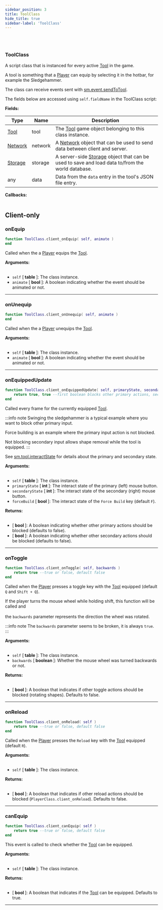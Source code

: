 ```yaml
---
sidebar_position: 3
title: ToolClass
hide_title: true
sidebar-label: 'ToolClass'
---
```


<br></br>

### ToolClass
A script class that is instanced for every active [Tool](/lua/Game-Script-Environment/Userdata/Tool) in the game.

A tool is something that a [Player](/lua/Game-Script-Environment/Userdata/Player) can equip by selecting it in the hotbar, for example the Sledgehammer.

The class can receive events sent with [sm.event.sendToTool](/lua/Game-Script-Environment/Static-Functions/sm.event#sendtotool).

The fields below are accessed using <code>self.fieldName</code> in the ToolClass script:

<strong>Fields:</strong>

| Type        | Name           | Description |
| ----------- | -----------    | ----------- |
| [Tool](/lua/Game-Script-Environment/Userdata/Tool) | tool | The [Tool](/lua/Game-Script-Environment/Userdata/Tool) game object belonging to this class instance. |
| [Network](/lua/Game-Script-Environment/Userdata/Network) | network | A [Network](/lua/Game-Script-Environment/Userdata/Network) object that can be used to send data between client and server. |
| [Storage](/lua/Game-Script-Environment/Userdata/Storage) | storage | A server-side [Storage](/lua/Game-Script-Environment/Userdata/Storage) object that can be used to save and load data to/from the world database. |
| any | data | Data from the <code>data</code> entry in the tool's JSON file entry. |

<strong>Callbacks:</strong> <br></br>

## Client-only

### onEquip

```lua
function ToolClass.client_onEquip( self, animate )
end
```
Called when the a [Player](/lua/Game-Script-Environment/Userdata/Player) equips the [Tool](/lua/Game-Script-Environment/Userdata/Tool).

<strong>Arguments:</strong> <br></br>

- <code>self</code> [<strong> table </strong>]: The class instance.
- <code>animate</code> [<strong> bool </strong>]: A boolean indicating whether the event should be animated or not.

---

### onUnequip

```lua
function ToolClass.client_onUnequip( self, animate )
end
```
Called when the a [Player](/lua/Game-Script-Environment/Userdata/Player) unequips the [Tool](/lua/Game-Script-Environment/Userdata/Tool).

<strong>Arguments:</strong> <br></br>

- <code>self</code> [<strong> table </strong>]: The class instance.
- <code>animate</code> [<strong> bool </strong>]: A boolean indicating whether the event should be animated or not.

---

### onEquippedUpdate

```lua
function ToolClass.client_onEquippedUpdate( self, primaryState, secondaryState, forceBuild )
	return true, true --first boolean blocks other primary actions, second boolean blocks other secondary actions
end
```
Called every frame for the currently equipped [Tool](/lua/Game-Script-Environment/Userdata/Tool).

:::info note
Swinging the sledgehammer is a typical example where you want to block other primary input.

Force building is an example where the primary input action is not blocked.

Not blocking secondary input allows shape removal while the tool is equipped.
:::

See [sm.tool.interactState](/lua/Game-Script-Environment/Constants#smtoolinteractstate) for details about the primary and secondary state.

<strong>Arguments:</strong> <br></br>

- <code>self</code> [<strong> table </strong>]: The class instance.
- <code>primaryState</code> [<strong> int </strong>]: The interact state of the primary (left) mouse button.
- <code>secondaryState</code> [<strong> int </strong>]: The interact state of the secondary (right) mouse button.
- <code>forceBuild</code> [<strong> bool </strong>]: The interact state of the <code>Force Build</code> key (default <code>F</code>).

<strong>Returns:</strong> <br></br>

- [<strong> bool </strong>]: A boolean indicating whether other primary actions should be blocked (defaults to false).
- [<strong> bool </strong>]: A boolean indicating whether other secondary actions should be blocked (defaults to false).

---

### onToggle

```lua
function ToolClass.client_onToggle( self, backwards )
	return true --true or false, default false
end
```
Called when the [Player](/lua/Game-Script-Environment/Userdata/Player) presses a toggle key with the [Tool](/lua/Game-Script-Environment/Userdata/Tool) equipped (default <code>Q</code> and <code>Shift + Q</code>).

If the player turns the mouse wheel while holding shift, this function will be called and <br></br>
the <code>backwards</code> parameter represents the direction the wheel was rotated.

:::info note
The <code>backwards</code> parameter seems to be broken, it is always <code>true</code>.
:::

<strong>Arguments:</strong> <br></br>

- <code>self</code> [<strong> table </strong>]: The class instance.
- <code>backwards</code> [<strong> boolean </strong>]: Whether the mouse wheel was turned backwards or not.

<strong>Returns:</strong> <br></br>

- [<strong> bool </strong>]: A boolean that indicates if other toggle actions should be blocked (rotating shapes). Defaults to false.

---

### onReload

```lua
function ToolClass.client_onReload( self )
	return true --true or false, default false
end
```
Called when the [Player](/lua/Game-Script-Environment/Userdata/Player) presses the <code>Reload</code> key with the [Tool](/lua/Game-Script-Environment/Userdata/Tool) equipped (default <code>R</code>).

<strong>Arguments:</strong> <br></br>

- <code>self</code> [<strong> table </strong>]: The class instance.

<strong>Returns:</strong> <br></br>

- [<strong> bool </strong>]: A boolean that indicates if other reload actions should be blocked (<code>PlayerClass.client_onReload</code>). Defaults to false.

---

### canEquip

```lua
function ToolClass.client_canEquip( self )
	return true --true or false, default false
end
```
This event is called to check whether the [Tool](/lua/Game-Script-Environment/Userdata/Tool) can be equipped.

<strong>Arguments:</strong> <br></br>

- <code>self</code> [<strong> table </strong>]: The class instance.

<strong>Returns:</strong> <br></br>

- [<strong> bool </strong>]: A boolean that indicates if the [Tool](/lua/Game-Script-Environment/Userdata/Tool) can be equipped. Defaults to true.

---




